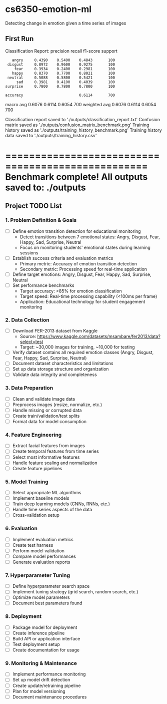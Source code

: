 # cs6350-emotion-ml
Detecting change in emotion given a time series of images

## First Run

Classification Report:
              precision    recall  f1-score   support

       angry     0.4390    0.5400    0.4843       100
     disgust     0.8972    0.9600    0.9275       100
        fear     0.3934    0.2400    0.2981       100
       happy     0.8370    0.7700    0.8021       100
     neutral     0.5088    0.5800    0.5421       100
         sad     0.3981    0.4100    0.4039       100
    surprise     0.7800    0.7800    0.7800       100

    accuracy                         0.6114       700
   macro avg     0.6076    0.6114    0.6054       700
weighted avg     0.6076    0.6114    0.6054       700


Classification report saved to './outputs/classification_report.txt'
Confusion matrix saved as './outputs/confusion_matrix_benchmark.png'
Training history saved as './outputs/training_history_benchmark.png'
Training history data saved to './outputs/training_history.csv'

==================================================
Benchmark complete!
All outputs saved to: ./outputs
==================================================



## Project TODO List

### 1. Problem Definition & Goals
- [ ] Define emotion transition detection for educational monitoring
  - Detect transitions between 7 emotional states: Angry, Disgust, Fear, Happy, Sad, Surprise, Neutral
  - Focus on monitoring students' emotional states during learning sessions
- [ ] Establish success criteria and evaluation metrics
  - Primary metric: Accuracy of emotion transition detection
  - Secondary metric: Processing speed for real-time application
- [ ] Define target emotions: Angry, Disgust, Fear, Happy, Sad, Surprise, Neutral
- [ ] Set performance benchmarks
  - Target accuracy: >85% for emotion classification
  - Target speed: Real-time processing capability (<100ms per frame)
  - Application: Educational technology for student engagement monitoring

### 2. Data Collection
- [ ] Download FER-2013 dataset from Kaggle
  - Source: https://www.kaggle.com/datasets/msambare/fer2013/data?select=test
  - Target: ~30,000 images for training, ~10,000 for testing
- [ ] Verify dataset contains all required emotion classes (Angry, Disgust, Fear, Happy, Sad, Surprise, Neutral)
- [ ] Document dataset characteristics and limitations
- [ ] Set up data storage structure and organization
- [ ] Validate data integrity and completeness

### 3. Data Preparation
- [ ] Clean and validate image data
- [ ] Preprocess images (resize, normalize, etc.)
- [ ] Handle missing or corrupted data
- [ ] Create train/validation/test splits
- [ ] Format data for model consumption

### 4. Feature Engineering
- [ ] Extract facial features from images
- [ ] Create temporal features from time series
- [ ] Select most informative features
- [ ] Handle feature scaling and normalization
- [ ] Create feature pipelines

### 5. Model Training
- [ ] Select appropriate ML algorithms
- [ ] Implement baseline models
- [ ] Train deep learning models (CNNs, RNNs, etc.)
- [ ] Handle time series aspects of the data
- [ ] Cross-validation setup

### 6. Evaluation
- [ ] Implement evaluation metrics
- [ ] Create test harness
- [ ] Perform model validation
- [ ] Compare model performances
- [ ] Generate evaluation reports

### 7. Hyperparameter Tuning
- [ ] Define hyperparameter search space
- [ ] Implement tuning strategy (grid search, random search, etc.)
- [ ] Optimize model parameters
- [ ] Document best parameters found

### 8. Deployment
- [ ] Package model for deployment
- [ ] Create inference pipeline
- [ ] Build API or application interface
- [ ] Test deployment setup
- [ ] Create documentation for usage

### 9. Monitoring & Maintenance
- [ ] Implement performance monitoring
- [ ] Set up model drift detection
- [ ] Create update/retraining pipeline
- [ ] Plan for model versioning
- [ ] Document maintenance procedures
